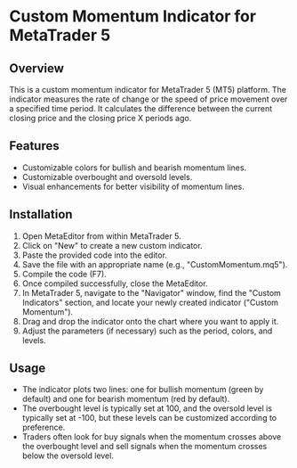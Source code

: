 # Custom Momentum Indicator for MetaTrader 5

## Overview
This is a custom momentum indicator for MetaTrader 5 (MT5) platform. The indicator measures the rate of change or the speed of price movement over a specified time period. It calculates the difference between the current closing price and the closing price X periods ago.

## Features
- Customizable colors for bullish and bearish momentum lines.
- Customizable overbought and oversold levels.
- Visual enhancements for better visibility of momentum lines.

## Installation
1. Open MetaEditor from within MetaTrader 5.
2. Click on "New" to create a new custom indicator.
3. Paste the provided code into the editor.
4. Save the file with an appropriate name (e.g., "CustomMomentum.mq5").
5. Compile the code (F7).
6. Once compiled successfully, close the MetaEditor.
7. In MetaTrader 5, navigate to the "Navigator" window, find the "Custom Indicators" section, and locate your newly created indicator ("Custom Momentum").
8. Drag and drop the indicator onto the chart where you want to apply it.
9. Adjust the parameters (if necessary) such as the period, colors, and levels.

## Usage
- The indicator plots two lines: one for bullish momentum (green by default) and one for bearish momentum (red by default).
- The overbought level is typically set at 100, and the oversold level is typically set at -100, but these levels can be customized according to preference.
- Traders often look for buy signals when the momentum crosses above the overbought level and sell signals when the momentum crosses below the oversold level.
